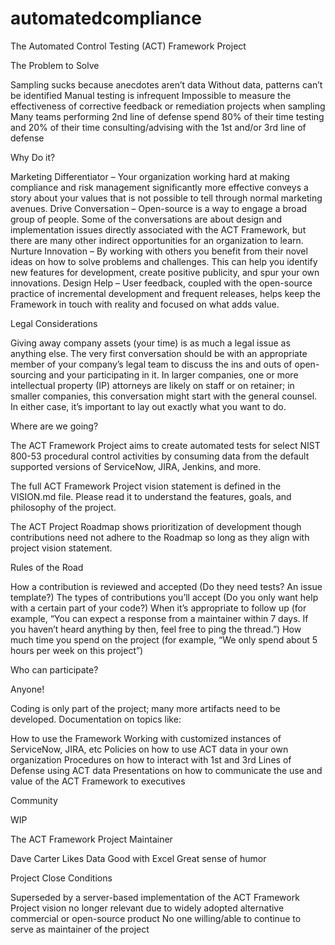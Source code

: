 # automatedcompliance
The Automated Control Testing (ACT) Framework Project

The Problem to Solve

Sampling sucks because anecdotes aren’t data
Without data, patterns can’t be identified
Manual testing is infrequent
Impossible to measure the effectiveness of corrective feedback or remediation projects when sampling
Many teams performing 2nd line of defense spend 80% of their time testing and 20% of their time consulting/advising with the 1st  and/or 3rd line of defense

Why Do it?

Marketing Differentiator – Your organization working hard at making compliance and risk management significantly more effective conveys a story about your values that is not possible to tell through normal marketing avenues.
Drive Conversation – Open-source is a way to engage a broad group of people. Some of the conversations are about design and implementation issues directly associated with the ACT Framework, but there are many other indirect opportunities for an organization to learn.
Nurture Innovation – By working with others you benefit from their novel ideas on how to solve problems and challenges. This can help you identify new features for development, create positive publicity, and spur your own innovations.
Design Help – User feedback, coupled with the open-source practice of incremental development and frequent releases, helps keep the Framework in touch with reality and focused on what adds value.

Legal Considerations

Giving away company assets (your time) is as much a legal issue as anything else. The very first conversation should be with an appropriate member of your company’s legal team to discuss the ins and outs of open-sourcing and your participating in it. In larger companies, one or more intellectual property (IP) attorneys are likely on staff or on retainer; in smaller companies, this conversation might start with the general counsel. In either case, it’s important to lay out exactly what you want to do.

Where are we going?

The ACT Framework Project aims to create automated tests for select NIST 800-53 procedural control activities by consuming data from the default supported versions of ServiceNow, JIRA, Jenkins, and more.

The full ACT Framework Project vision statement is defined in the VISION.md file. Please read it to understand the features, goals, and philosophy of the project.

The ACT Project Roadmap shows prioritization of development though contributions need not adhere to the Roadmap so long as they align with project vision statement.

Rules of the Road

How a contribution is reviewed and accepted (Do they need tests? An issue template?)
The types of contributions you’ll accept (Do you only want help with a certain part of your code?)
When it’s appropriate to follow up (for example, “You can expect a response from a maintainer within 7 days. If you haven’t heard anything by then, feel free to ping the thread.”)
How much time you spend on the project (for example, “We only spend about 5 hours per week on this project”)

Who can participate?

Anyone!

Coding is only part of the project; many more artifacts need to be developed. Documentation on topics like:

How to use the Framework
Working with customized instances of ServiceNow, JIRA, etc
Policies on how to use ACT data in your own organization
Procedures on how to interact with 1st and 3rd Lines of Defense using ACT data
Presentations on how to communicate the use and value of the ACT Framework to executives

Community

WIP

The ACT Framework Project Maintainer

Dave Carter
Likes Data
Good with Excel
Great sense of humor

Project Close Conditions

Superseded by a server-based implementation of the ACT Framework
Project vision no longer relevant due to widely adopted alternative commercial or open-source product
No one willing/able to continue to serve as maintainer of the project

